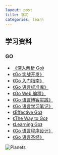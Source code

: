 ```yaml
---
layout: post
title: 学习
categories: learn
---
```


## 学习资料

### GO

- [《深入解析 Go》]()
- [《Go 实战开发》]()
- [《Go 入门指南》]()
- [《Go 语言标准库》]()
- [《Go Web 编程》]()
- [《Go 语言博客实践》]()
- [《Go 语言学习笔记》]()
- [《Effective Go》]()
- [《The Way to Go》]()
- [《Learning Go》]()
- [《Go 语言程序设计》]()
- [《Go 语言圣经》]()

<img src="https://gf.cdn.johng.cn/images/arch.png" alt="Planets" usemap="#planetmap">
<map name="planetmap">
    <area alt="" title="ghttp" href="https://godoc.org/github.com/gogf/gf/net/ghttp" shape="rect" coords="435,415,564,463" target="_blank" />
    <area alt="" title="" href="#" shape="rect" coords="580,414,709,463" />
    <area alt="" title="" href="#" shape="rect" coords="724,412,853,462" />
    <area alt="" title="" href="#" shape="rect" coords="871,415,994,459" />
    <area alt="" title="" href="#" shape="rect" coords="436,476,563,525" />
    <area alt="" title="" href="#" shape="rect" coords="580,476,710,525" />
</map>
